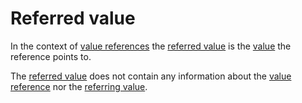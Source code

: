# Referred value

In the context of [value references](def://) the [referred value](def://) is the [value](def://) the
reference points to.

The [referred value](def://) does not contain any information about the [value reference](def://) nor
the [referring value](def://).